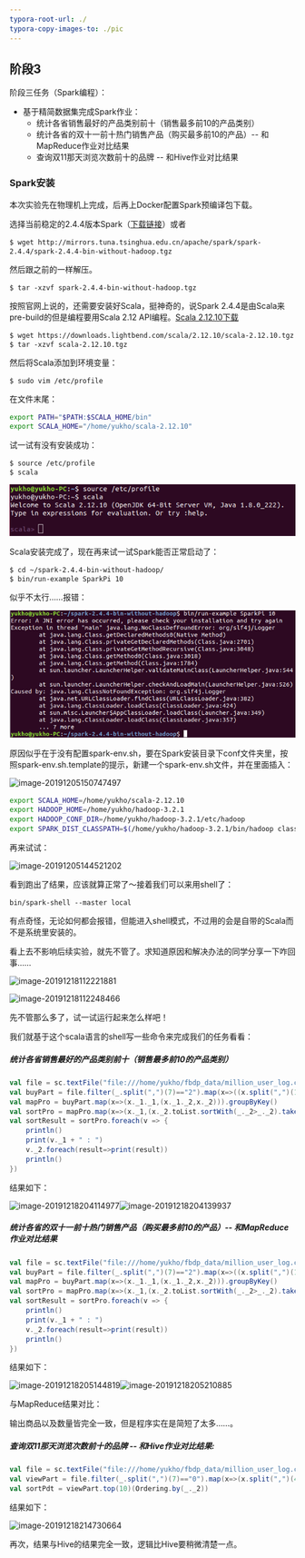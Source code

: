 ```yaml
---
typora-root-url: ./
typora-copy-images-to: ./pic
---
```


## 阶段3

阶段三任务（Spark编程）：

- 基于精简数据集完成Spark作业：
  - 统计各省销售最好的产品类别前十（销售最多前10的产品类别）
  - 统计各省的双十一前十热门销售产品（购买最多前10的产品）-- 和MapReduce作业对比结果
  - 查询双11那天浏览次数前十的品牌 -- 和Hive作业对比结果

### Spark安装

本次实验先在物理机上完成，后再上Docker配置Spark预编译包下载。

选择当前稳定的2.4.4版本Spark（[下载链接](http://mirrors.tuna.tsinghua.edu.cn/apache/spark/spark-2.4.4/spark-2.4.4-bin-without-hadoop.tgz)）或者

```shell
$ wget http://mirrors.tuna.tsinghua.edu.cn/apache/spark/spark-2.4.4/spark-2.4.4-bin-without-hadoop.tgz
```

然后跟之前的一样解压。

```shell
$ tar -xzvf spark-2.4.4-bin-without-hadoop.tgz
```

按照官网上说的，还需要安装好Scala，挺神奇的，说Spark 2.4.4是由Scala来pre-build的但是编程要用Scala 2.12 API编程。[Scala 2.12.10下载](https://downloads.lightbend.com/scala/2.12.10/scala-2.12.10.tgz)

```shell
$ wget https://downloads.lightbend.com/scala/2.12.10/scala-2.12.10.tgz
$ tar -xzvf scala-2.12.10.tgz
```

然后将Scala添加到环境变量：

```shell
$ sudo vim /etc/profile
```

在文件末尾：

```sh
export PATH="$PATH:$SCALA_HOME/bin"
export SCALA_HOME="/home/yukho/scala-2.12.10"
```

试一试有没有安装成功：

```shell
$ source /etc/profile
$ scala
```

![image-20191205114522847](pic/image-20191205114522847.png)

Scala安装完成了，现在再来试一试Spark能否正常启动了：

```shell
$ cd ~/spark-2.4.4-bin-without-hadoop/
$ bin/run-example SparkPi 10
```

似乎不太行……报错：

![image-20191205143556547](pic/image-20191205143556547.png)

原因似乎在于没有配置spark-env.sh，要在Spark安装目录下conf文件夹里，按照spark-env.sh.template的提示，新建一个spark-env.sh文件，并在里面插入：

![image-20191205150747497](/pic/image-20191205150747497.png)

```sh
export SCALA_HOME=/home/yukho/scala-2.12.10
export HADOOP_HOME=/home/yukho/hadoop-3.2.1
export HADOOP_CONF_DIR=/home/yukho/hadoop-3.2.1/etc/hadoop
export SPARK_DIST_CLASSPATH=$(/home/yukho/hadoop-3.2.1/bin/hadoop classpath)
```

再来试试：

![image-20191205144521202](/pic/image-20191205144521202.png)

看到跑出了结果，应该就算正常了～接着我们可以来用shell了：

```shell
bin/spark-shell --master local
```

有点奇怪，无论如何都会报错，但能进入shell模式，不过用的会是自带的Scala而不是系统里安装的。

看上去不影响后续实验，就先不管了。求知道原因和解决办法的同学分享一下咋回事……

![image-20191218112221881](/pic/image-20191218112221881.png)

![image-20191218112248466](/pic/image-20191218112248466.png)

先不管那么多了，试一试运行起来怎么样吧！

我们就基于这个scala语言的shell写一些命令来完成我们的任务看看：

##### 统计各省销售最好的产品类别前十（销售最多前10的产品类别）

```scala
val file = sc.textFile("file:///home/yukho/fbdp_data/million_user_log.csv")
val buyPart = file.filter(_.split(",")(7)=="2").map(x=>((x.split(",")(10),x.split(",")(2)),1)).reduceByKey(_+_)
val mapPro = buyPart.map(x=>(x._1._1,(x._1._2,x._2))).groupByKey()
val sortPro = mapPro.map(x=>(x._1,(x._2.toList.sortWith(_._2>_._2).take(10))))
val sortResult = sortPro.foreach(v => {
    println()
    print(v._1 + " : ")
    v._2.foreach(result=>print(result))
    println()
})
```

结果如下：

![image-20191218204114977](/pic/image-20191218204114977.png)![image-20191218204139937](/pic/image-20191218204139937.png)

##### 统计各省的双十一前十热门销售产品（购买最多前10的产品）-- 和MapReduce作业对比结果

```scala
val file = sc.textFile("file:///home/yukho/fbdp_data/million_user_log.csv")
val buyPart = file.filter(_.split(",")(7)=="2").map(x=>((x.split(",")(10),x.split(",")(1)),1)).reduceByKey(_+_)
val mapPro = buyPart.map(x=>(x._1._1,(x._1._2,x._2))).groupByKey()
val sortPro = mapPro.map(x=>(x._1,(x._2.toList.sortWith(_._2>_._2).take(10))))
val sortResult = sortPro.foreach(v => {
    println()
    print(v._1 + " : ")
    v._2.foreach(result=>print(result))
    println()
})
```

结果如下：

![image-20191218205144819](/pic/image-20191218205144819.png)![image-20191218205210885](/pic/image-20191218205210885.png)

与MapReduce结果对比：

输出商品以及数量皆完全一致，但是程序实在是简短了太多……。

##### 查询双11那天浏览次数前十的品牌 -- 和Hive作业对比结果:

```scala
val file = sc.textFile("file:///home/yukho/fbdp_data/million_user_log.csv")
val viewPart = file.filter(_.split(",")(7)=="0").map(x=>(x.split(",")(4),1)).reduceByKey(_+_)
val sortPdt = viewPart.top(10)(Ordering.by(_._2))
```

结果如下：

![image-20191218214730664](/pic/image-20191218214730664.png)

再次，结果与Hive的结果完全一致，逻辑比Hive要稍微清楚一点。